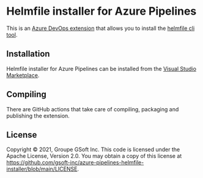 # Helmfile installer for Azure Pipelines

This is an [Azure DevOps extension](https://marketplace.visualstudio.com/items?itemName=GSoft.HelmfileInstaller) that allows you to install the [helmfile cli tool](https://github.com/roboll/helmfile).

## Installation

Helmfile installer for Azure Pipelines can be installed from the [Visual Studio Marketplace](https://marketplace.visualstudio.com/items?itemName=GSoft.HelmfileInstaller).

## Compiling

There are GitHub actions that take care of compiling, packaging and publishing the extension.

## License

Copyright © 2021, Groupe GSoft Inc. This code is licensed under the Apache License, Version 2.0. You may obtain a copy of this license at https://github.com/gsoft-inc/azure-pipelines-helmfile-installer/blob/main/LICENSE.
